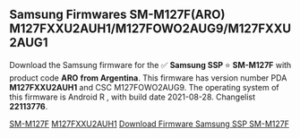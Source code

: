 <h2>Samsung Firmwares SM-M127F(ARO) M127FXXU2AUH1/M127FOWO2AUG9/M127FXXU2AUG1</h2>
Download the Samsung firmware for the ✅ <strong>Samsung SSP </strong> ⭐ <strong>SM-M127F</strong> with product code <strong>ARO</strong> <strong> from Argentina</strong>. This firmware has version number PDA <strong>M127FXXU2AUH1</strong> and CSC M127FOWO2AUG9. The operating system of this firmware is Android R , with build date 2021-08-28. Changelist <strong>22113776</strong>.


[SM-M127F](https://samfirm.shop/samsung/model/SM-M127F)
[M127FXXU2AUH1](https://samfirm.shop/samsung/pda/M127FXXU2AUH1)
[Download Firmware Samsung SSP SM-M127F](https://samfirm.shop/samsung/firmware/453958)
